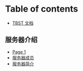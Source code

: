 # Table of contents

* [TBST 文档](README.md)

## 服务器介绍

* [Page 1](fu-wu-qi-jie-shao/page-1.md)
* [服务器成员](fu-wu-qi-jie-shao/fu-wu-qi-cheng-yuan.md)
* [服务器简介](fu-wu-qi-jie-shao/fu-wu-qi-jian-jie.md)
